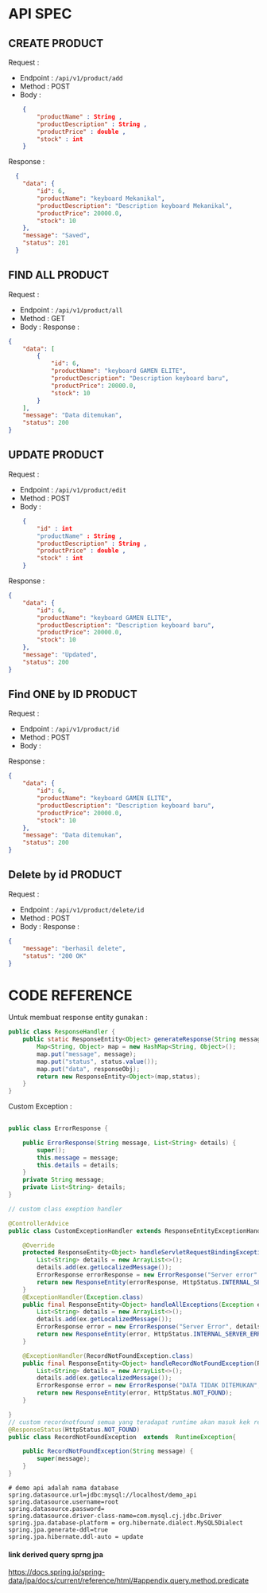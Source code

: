 # API SPEC

## CREATE PRODUCT

Request :

- Endpoint : `/api/v1/product/add`
- Method : POST
- Body : 

``` json
    { 
        "productName" : String , 
        "productDescription" : String , 
        "productPrice" : double , 
        "stock" : int
    }
```
Response : 

``` json
  {
    "data": {
        "id": 6,
        "productName": "keyboard Mekanikal",
        "productDescription": "Description keyboard Mekanikal",
        "productPrice": 20000.0,
        "stock": 10
    },
    "message": "Saved",
    "status": 201
  }
```


## FIND ALL PRODUCT

Request :

- Endpoint : `/api/v1/product/all`
- Method : GET
- Body :
Response :
``` json
{
    "data": [
        {
            "id": 6,
            "productName": "keyboard GAMEN ELITE",
            "productDescription": "Description keyboard baru",
            "productPrice": 20000.0,
            "stock": 10
        }
    ],
    "message": "Data ditemukan",
    "status": 200
}
```

## UPDATE PRODUCT

Request :

- Endpoint : `/api/v1/product/edit`
- Method : POST
- Body :

``` json
    { 
        "id" : int
        "productName" : String , 
        "productDescription" : String , 
        "productPrice" : double , 
        "stock" : int
    }
```
Response :

``` json
{
    "data": {
        "id": 6,
        "productName": "keyboard GAMEN ELITE",
        "productDescription": "Description keyboard baru",
        "productPrice": 20000.0,
        "stock": 10
    },
    "message": "Updated",
    "status": 200
}
```

## Find ONE by ID PRODUCT

Request :

- Endpoint : `/api/v1/product/id`
- Method : POST
- Body :

Response :

``` json
{
    "data": {
        "id": 6,
        "productName": "keyboard GAMEN ELITE",
        "productDescription": "Description keyboard baru",
        "productPrice": 20000.0,
        "stock": 10
    },
    "message": "Data ditemukan",
    "status": 200
}
```

## Delete by id PRODUCT

Request :

- Endpoint : `/api/v1/product/delete/id`
- Method : POST
- Body :
Response :

``` json
{
    "message": "berhasil delete",
    "status": "200 OK"
}
```



# CODE REFERENCE

Untuk membuat response entity gunakan :

``` java
public class ResponseHandler {
    public static ResponseEntity<Object> generateResponse(String message, HttpStatus status, Object responseObj) {
        Map<String, Object> map = new HashMap<String, Object>();
        map.put("message", message);
        map.put("status", status.value());
        map.put("data", responseObj);
        return new ResponseEntity<Object>(map,status);
    }
}

```

Custom Exception : 


``` java
   
public class ErrorResponse {

    public ErrorResponse(String message, List<String> details) {
        super();
        this.message = message;
        this.details = details;
    }
    private String message;
    private List<String> details;
}

// custom class exeption handler

@ControllerAdvice
public class CustomExceptionHandler extends ResponseEntityExceptionHandler {

    @Override
    protected ResponseEntity<Object> handleServletRequestBindingException(ServletRequestBindingException ex, HttpHeaders headers, HttpStatusCode status, WebRequest request) {
        List<String> details = new ArrayList<>();
        details.add(ex.getLocalizedMessage());
        ErrorResponse errorResponse = new ErrorResponse("Server error" , details);
        return new ResponseEntity(errorResponse, HttpStatus.INTERNAL_SERVER_ERROR);
    }
    @ExceptionHandler(Exception.class)
    public final ResponseEntity<Object> handleAllExceptions(Exception ex, WebRequest request) {
        List<String> details = new ArrayList<>();
        details.add(ex.getLocalizedMessage());
        ErrorResponse error = new ErrorResponse("Server Error", details);
        return new ResponseEntity(error, HttpStatus.INTERNAL_SERVER_ERROR);
    }

    @ExceptionHandler(RecordNotFoundException.class)
    public final ResponseEntity<Object> handleRecordNotFoundException(RecordNotFoundException ex, WebRequest request) {
        List<String> details = new ArrayList<>();
        details.add(ex.getLocalizedMessage());
        ErrorResponse error = new ErrorResponse("DATA TIDAK DITEMUKAN", details);
        return new ResponseEntity(error, HttpStatus.NOT_FOUND);
    }

}
// custom recordnotfound semua yang teradapat runtime akan masuk kek recordnotfoudn exeption
@ResponseStatus(HttpStatus.NOT_FOUND)
public class RecordNotFoundException  extends  RuntimeException{

    public RecordNotFoundException(String message) {
        super(message);
    }
}

```

``` properties
# demo api adalah nama database
spring.datasource.url=jdbc:mysql://localhost/demo_api
spring.datasource.username=root
spring.datasource.password=
spring.datasource.driver-class-name=com.mysql.cj.jdbc.Driver
spring.jpa.database-platform = org.hibernate.dialect.MySQL5Dialect
spring.jpa.generate-ddl=true
spring.jpa.hibernate.ddl-auto = update
```


#### link derived query sprng jpa
https://docs.spring.io/spring-data/jpa/docs/current/reference/html/#appendix.query.method.predicate

